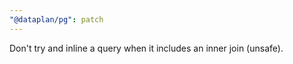 ```yaml
---
"@dataplan/pg": patch
---
```


Don't try and inline a query when it includes an inner join (unsafe).

